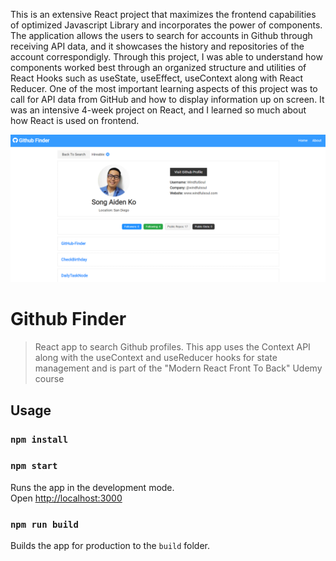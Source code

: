 This is an extensive React project that maximizes the frontend capabilities of optimized Javascript Library and incorporates the power of components. The application allows the users to search for accounts in Github through receiving API data, and it showcases the history and repositories of the account correspondigly. Through this project, I was able to understand how components worked best through an organized structure and utilities of React Hooks such as useState, useEffect, useContext along with React Reducer. One of the most important learning aspects of this project was to call for API data from GitHub and how to display information up on screen. It was an intensive 4-week project on React, and I learned so much about how React is used on frontend. 


![](images/image2.png)




# Github Finder

> React app to search Github profiles. This app uses the Context API along with the useContext and useReducer hooks for state management and is part of the "Modern React Front To Back" Udemy course

## Usage

### `npm install`

### `npm start`

Runs the app in the development mode.<br>
Open [http://localhost:3000](http://localhost:3000)

### `npm run build`

Builds the app for production to the `build` folder.<br>
